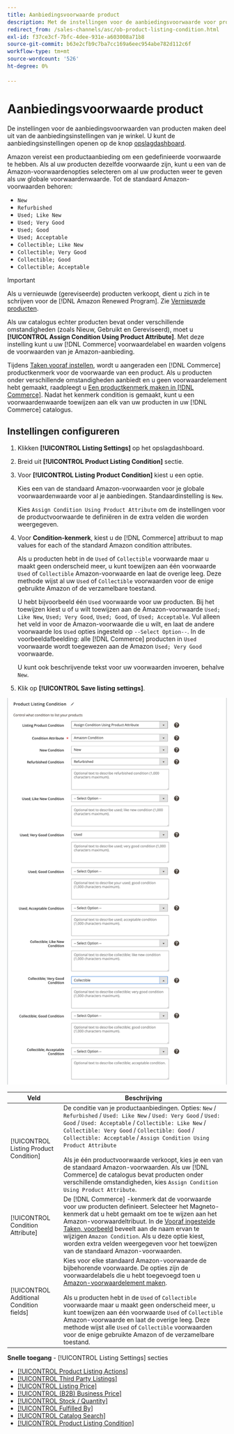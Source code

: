 ```yaml
---
title: Aanbiedingsvoorwaarde product
description: Met de instellingen voor de aanbiedingsvoorwaarde voor producten kunt u de producten van de Handel toewijzen aan een Amazon-productvoorwaarde, zoals "Nieuw" of "Gereviseerd".
redirect_from: /sales-channels/asc/ob-product-listing-condition.html
exl-id: f37ce3cf-7bfc-4dee-931e-a603008a71b8
source-git-commit: b63e2cfb9c7ba7cc169a6eec954abe782d112c6f
workflow-type: tm+mt
source-wordcount: '526'
ht-degree: 0%

---
```


# Aanbiedingsvoorwaarde product

De instellingen voor de aanbiedingsvoorwaarden van producten maken deel uit van de aanbiedingsinstellingen van je winkel. U kunt de aanbiedingsinstellingen openen op de knop [opslagdashboard](./amazon-store-dashboard.md).

Amazon vereist een productaanbieding om een gedefinieerde voorwaarde te hebben. Als al uw producten dezelfde voorwaarde zijn, kunt u een van de Amazon-voorwaardenopties selecteren om al uw producten weer te geven als uw globale voorwaardenwaarde. Tot de standaard Amazon-voorwaarden behoren:

- `New`
- `Refurbished`
- `Used; Like New`
- `Used; Very Good`
- `Used; Good`
- `Used; Acceptable`
- `Collectible; Like New`
- `Collectible; Very Good`
- `Collectible; Good`
- `Collectible; Acceptable`

>[!IMPORTANT]
>
>Als u vernieuwde (gereviseerde) producten verkoopt, dient u zich in te schrijven voor de [!DNL Amazon Renewed Program]. Zie [Vernieuwde producten](./renewed-products.md).

Als uw catalogus echter producten bevat onder verschillende omstandigheden (zoals Nieuw, Gebruikt en Gereviseerd), moet u **[!UICONTROL Assign Condition Using Product Attribute]**. Met deze instelling kunt u uw [!DNL Commerce] voorwaardelabel en waarden volgens de voorwaarden van je Amazon-aanbieding.

Tijdens [Taken vooraf instellen](./amazon-pre-setup-tasks.md), wordt u aangeraden een [!DNL Commerce] productkenmerk voor de voorwaarde van een product. Als u producten onder verschillende omstandigheden aanbiedt en u geen voorwaardelement hebt gemaakt, raadpleegt u [Een productkenmerk maken in [!DNL Commerce]](./ob-creating-magento-attributes.md). Nadat het kenmerk condition is gemaakt, kunt u een voorwaardenwaarde toewijzen aan elk van uw producten in uw [!DNL Commerce] catalogus.

## Instellingen configureren

1. Klikken **[!UICONTROL Listing Settings]** op het opslagdashboard.

1. Breid uit **[!UICONTROL Product Listing Condition]** sectie.

1. Voor **[!UICONTROL Listing Product Condition]** kiest u een optie.

   Kies een van de standaard Amazon-voorwaarden voor je globale voorwaardenwaarde voor al je aanbiedingen. Standaardinstelling is `New`.

   Kies `Assign Condition Using Product Attribute` om de instellingen voor de productvoorwaarde te definiëren in de extra velden die worden weergegeven.

1. Voor **Condition-kenmerk**, kiest u de [!DNL Commerce] attribuut to map values for each of the standard Amazon condition attributes.

   Als u producten hebt in de `Used` of `Collectible` voorwaarde maar u maakt geen onderscheid meer, u kunt toewijzen aan één voorwaarde `Used` of `Collectible` Amazon-voorwaarde en laat de overige leeg. Deze methode wijst al uw `Used` of `Collectible` voorwaarden voor de enige gebruikte Amazon of de verzamelbare toestand.

   U hebt bijvoorbeeld één `Used` voorwaarde voor uw producten. Bij het toewijzen kiest u of u wilt toewijzen aan de Amazon-voorwaarde `Used; Like New`, `Used; Very Good`, `Used; Good`, of `Used; Acceptable`. Vul alleen het veld in voor de Amazon-voorwaarde die u wilt, en laat de andere voorwaarde los `Used` opties ingesteld op `--Select Option--`. In de voorbeeldafbeelding: alle [!DNL Commerce] producten in `Used` voorwaarde wordt toegewezen aan de Amazon `Used; Very Good` voorwaarde.

   U kunt ook beschrijvende tekst voor uw voorwaarden invoeren, behalve `New`.

1. Klik op **[!UICONTROL Save listing settings]**.

![Voorwaarde voor aanbieding van producten](assets/amazon-product-listing-condition.png)

| Veld | Beschrijving |
|---|---|
| [!UICONTROL Listing Product Condition] | De conditie van je productaanbiedingen. Opties: `New` / `Refurbished` / `Used: Like New` / `Used: Very Good` / `Used: Good` / `Used: Acceptable` / `Collectible: Like New` / `Collectible: Very Good` / `Collectible: Good` / `Collectible: Acceptable` / `Assign Condition Using Product Attribute`<br><br>Als je één productvoorwaarde verkoopt, kies je een van de standaard Amazon-voorwaarden. Als uw [!DNL Commerce] de catalogus bevat producten onder verschillende omstandigheden, kies `Assign Condition Using Product Attribute`. |
| [!UICONTROL Condition Attribute] | De [!DNL Commerce] -kenmerk dat de voorwaarde voor uw producten definieert. Selecteer het Magneto-kenmerk dat u hebt gemaakt om toe te wijzen aan het Amazon-voorwaardeltribuut. In de [Vooraf ingestelde Taken, voorbeeld](./ob-creating-magento-attributes.md) beveelt aan de naam ervan te wijzigen `Amazon Condition`. Als u deze optie kiest, worden extra velden weergegeven voor het toewijzen van de standaard Amazon-voorwaarden. |
| [!UICONTROL Additional Condition fields] | Kies voor elke standaard Amazon-voorwaarde de bijbehorende voorwaarde. De opties zijn de voorwaardelabels die u hebt toegevoegd toen u [Amazon-voorwaardelement maken](./ob-creating-magento-attributes.md).<br><br>Als u producten hebt in de `Used` of `Collectible` voorwaarde maar u maakt geen onderscheid meer, u kunt toewijzen aan één voorwaarde `Used` of `Collectible` Amazon-voorwaarde en laat de overige leeg. Deze methode wijst alle `Used` of `Collectible` voorwaarden voor de enige gebruikte Amazon of de verzamelbare toestand. |

**Snelle toegang** - [!UICONTROL Listing Settings] secties

- [[!UICONTROL Product Listing Actions]](./product-listing-actions.md)
- [[!UICONTROL Third Party Listings]](./third-party-listing-settings.md)
- [[!UICONTROL Listing Price]](./listing-price.md)
- [[!UICONTROL (B2B) Business Price]](./business-pricing.md)
- [[!UICONTROL Stock / Quantity]](./stock-quantity.md)
- [[!UICONTROL Fulfilled By]](./fulfilled-by.md)
- [[!UICONTROL Catalog Search]](./catalog-search.md)
- [[!UICONTROL Product Listing Condition]](./product-listing-condition.md)
